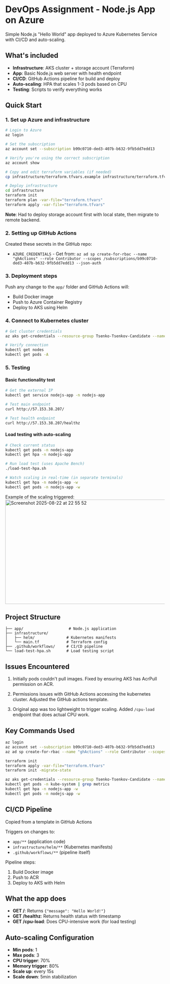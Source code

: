 # DevOps Assignment - Node.js App on Azure

Simple Node.js "Hello World" app deployed to Azure Kubernetes Service with CI/CD and auto-scaling.

## What's included

- **Infrastructure**: AKS cluster + storage account (Terraform)
- **App**: Basic Node.js web server with health endpoint
- **CI/CD**: GitHub Actions pipeline for build and deploy
- **Auto-scaling**: HPA that scales 1-3 pods based on CPU
- **Testing**: Scripts to verify everything works

## Quick Start

### 1. Set up Azure and infrastructure

```bash
# Login to Azure
az login

# Set the subscription
az account set --subscription b99c0710-ded3-407b-b632-9fb5dd7edd13

# Verify you're using the correct subscription
az account show

# Copy and edit terraform variables (if needed)
cp infrastructure/terraform.tfvars.example infrastructure/terraform.tfvars

# Deploy infrastructure
cd infrastructure
terraform init
terraform plan -var-file="terraform.tfvars"
terraform apply -var-file="terraform.tfvars"
```

**Note**: Had to deploy storage account first with local state, then migrate to remote backend.

### 2. Setting up GitHub Actions

Created these secrets in the GitHub repo:
- `AZURE_CREDENTIALS` - Get from: `az ad sp create-for-rbac --name "ghActions" --role Contributor --scopes /subscriptions/b99c0710-ded3-407b-b632-9fb5dd7edd13 --json-auth`

### 3. Deployment steps

Push any change to the `app/` folder and GitHub Actions will:
- Build Docker image
- Push to Azure Container Registry
- Deploy to AKS using Helm

### 4. Connect to Kubernetes cluster

```bash
# Get cluster credentials
az aks get-credentials --resource-group Tsenko-Tsenkov-Candidate --name aks-2bcloud

# Verify connection
kubectl get nodes
kubectl get pods -A
```

### 5. Testing

#### Basic functionality test
```bash
# Get the external IP
kubectl get service nodejs-app -n nodejs-app

# Test main endpoint
curl http://57.153.38.207/

# Test health endpoint
curl http://57.153.38.207/healthz

```

#### Load testing with auto-scaling
```bash
# Check current status
kubectl get pods -n nodejs-app
kubectl get hpa -n nodejs-app

# Run load test (uses Apache Bench)
./load-test-hpa.sh

# Watch scaling in real-time (in separate terminals)
kubectl get hpa -n nodejs-app -w
kubectl get pods -n nodejs-app -w
```
Example of the scaling triggered:
<img width="1342" height="329" alt="Screenshot 2025-08-22 at 22 55 52" src="https://github.com/user-attachments/assets/5b500fa2-8dc1-40de-b2ca-e62c2193606b" />

## Project Structure

```
├── app/                    # Node.js application
├── infrastructure/
│   ├── helm/              # Kubernetes manifests
│   └── main.tf            # Terraform config
├── .github/workflows/     # CI/CD pipeline
└── load-test-hpa.sh       # Load testing script
```

## Issues Encountered

1. Initially pods couldn't pull images. Fixed by ensuring AKS has AcrPull permission on ACR.

2. Permissions issues with GitHub Actions accessing the kubernetes cluster. Adjusted the GitHub actions template.

2. Original app was too lightweight to trigger scaling. Added `/cpu-load` endpoint that does actual CPU work.


## Key Commands Used

```bash
az login
az account set --subscription b99c0710-ded3-407b-b632-9fb5dd7edd13
az ad sp create-for-rbac --name "ghActions" --role Contributor --scopes /subscriptions/b99c0710-ded3-407b-b632-9fb5dd7edd13 --json-auth

terraform init
terraform apply -var-file="terraform.tfvars"
terraform init -migrate-state

az aks get-credentials --resource-group Tsenko-Tsenkov-Candidate --name aks-2bcloud
kubectl get pods -n kube-system | grep metrics
kubectl get hpa -n nodejs-app -w
kubectl get pods -n nodejs-app -w
```

## CI/CD Pipeline
Copied from a template in GitHub Actions

Triggers on changes to:
- `app/**` (application code)
- `infrastructure/helm/**` (Kubernetes manifests)
- `.github/workflows/**` (pipeline itself)

Pipeline steps:
1. Build Docker image
2. Push to ACR
3. Deploy to AKS with Helm

## What the app does

- **GET /**: Returns `{"message": "Hello World!"}`
- **GET /healthz**: Returns health status with timestamp
- **GET /cpu-load**: Does CPU-intensive work (for load testing)

## Auto-scaling Configuration

- **Min pods**: 1
- **Max pods**: 3
- **CPU trigger**: 70%
- **Memory trigger**: 80%
- **Scale up**: every 15s
- **Scale down**: 5min stabilization
